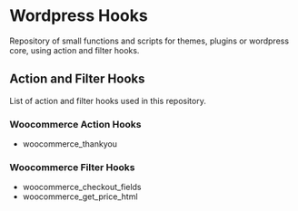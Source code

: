 # Wordpress Hooks
Repository of small functions and scripts for themes, plugins or wordpress core, using action and filter hooks.

## Action and Filter Hooks
List of action and filter hooks used in this repository.

### Woocommerce Action Hooks
- woocommerce_thankyou

### Woocommerce Filter Hooks
- woocommerce_checkout_fields
- woocommerce_get_price_html
